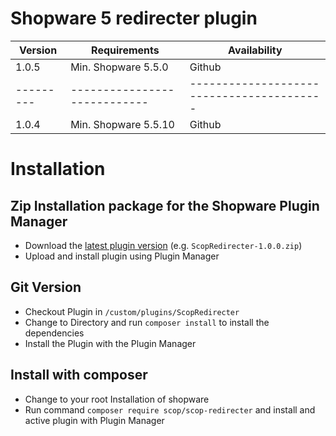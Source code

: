 # Shopware 5 redirecter plugin

| Version 	| Requirements               	| Availability                            |
|---------	|----------------------------	|-----------------------------------------|
| 1.0.5     	| Min. Shopware 5.5.0    	  | Github                                	|
|---------	|----------------------------	|-----------------------------------------|
| 1.0.4     	| Min. Shopware 5.5.10    	| Github                                	|

# Installation

## Zip Installation package for the Shopware Plugin Manager

* Download the [latest plugin version](https://github.com/scope01-GmbH/ScopRedirecter/releases/latest/) (e.g. `ScopRedirecter-1.0.0.zip`)
* Upload and install plugin using Plugin Manager

## Git Version
* Checkout Plugin in `/custom/plugins/ScopRedirecter`
* Change to Directory and run `composer install` to install the dependencies
* Install the Plugin with the Plugin Manager

## Install with composer
* Change to your root Installation of shopware
* Run command `composer require scop/scop-redirecter` and install and active plugin with Plugin Manager

